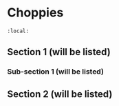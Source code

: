 # Choppies

```{contents}
:local:
```

## Section 1 (will be listed)

### Sub-section 1 (will be listed)

## Section 2 (will be listed)